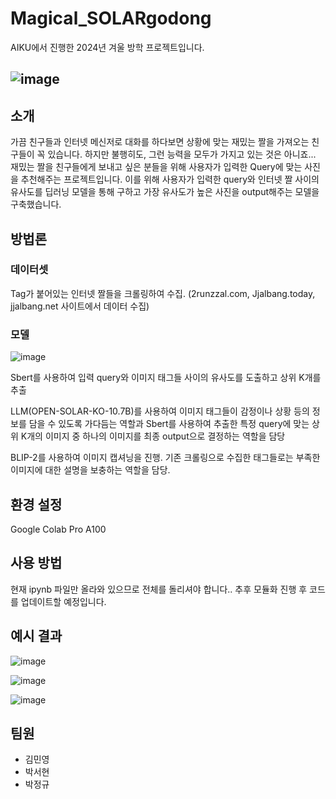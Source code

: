 # Magical_SOLARgodong
AIKU에서 진행한 2024년 겨울 방학 프로젝트입니다.

![image](https://github.com/AIKU-Official/Magical_SOLARgodong/assets/80198264/6fc49bf3-0a46-45fd-b3c2-ce2b11af0850)
---
## 소개
가끔 친구들과 인터넷 메신저로 대화를 하다보면 상황에 맞는 재밌는 짤을 가져오는 친구들이 꼭 있습니다. 하지만 불행히도, 그런 능력을 모두가 가지고 있는 것은 아니죠... 재밌는 짤을 친구들에게 보내고 싶은 분들을 위해 사용자가 입력한 Query에 맞는 사진을 추천해주는 프로젝트입니다.
이를 위해 사용자가 입력한 query와 인터넷 짤 사이의 유사도를 딥러닝 모델을 통해 구하고 가장 유사도가 높은 사진을 output해주는 모델을 구축했습니다.

## 방법론

### 데이터셋
Tag가 붙어있는 인터넷 짤들을 크롤링하여 수집. (2runzzal.com, Jjalbang.today, jjalbang.net 사이트에서 데이터 수집)

### 모델
![image](https://github.com/AIKU-Official/Magical_SOLARgodong/assets/80198264/cb47d752-54ef-4227-adb0-e6966fdab7ea)

Sbert를 사용하여 입력 query와 이미지 태그들 사이의 유사도를 도출하고 상위 K개를 추출

LLM(OPEN-SOLAR-KO-10.7B)를 사용하여 이미지 태그들이 감정이나 상황 등의 정보를 담을 수 있도록 가다듬는 역할과 Sbert를 사용하여 추출한 특정 query에 맞는 상위 K개의 이미지 중 하나의 이미지를 최종 output으로 결정하는 역할을 담당

BLIP-2를 사용하여 이미지 캡셔닝을 진행. 기존 크롤링으로 수집한 태그들로는 부족한 이미지에 대한 설명을 보충하는 역할을 담당.

## 환경 설정
Google Colab Pro A100

## 사용 방법
현재 ipynb 파일만 올라와 있으므로 전체를 돌리셔야 합니다.. 추후 모듈화 진행 후 코드를 업데이트할 예정입니다.

## 예시 결과
![image](https://github.com/AIKU-Official/Magical_SOLARgodong/assets/80198264/9a78913d-a947-4b8d-b981-44a2ecdb1d19)

![image](https://github.com/AIKU-Official/Magical_SOLARgodong/assets/80198264/661a9f15-b312-450f-b3d6-8029eeb4b2e0)

![image](https://github.com/AIKU-Official/Magical_SOLARgodong/assets/80198264/17212892-7f20-4a2e-8be1-54ca8a60e073)

## 팀원
- 김민영
- 박서현
- 박정규
